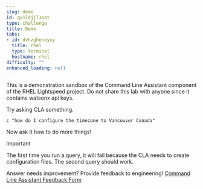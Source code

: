 ```yaml
---
slug: demo
id: qw1ldjjl3pat
type: challenge
title: Demo
tabs:
- id: dvhzgheneyxy
  title: rhel
  type: terminal
  hostname: rhel
difficulty: ""
enhanced_loading: null
---
```

This is a demonstration sandbox of the Command Line Assistant component of the RHEL Lightspeed project. Do not share this lab with anyone since it contains watsonx api keys.

Try asking CLA something.

```bash,run
c "how do I configure the timezone to Vancouver Canada"
```

Now ask it how to do more things!

> [!IMPORTANT]
> The first time you run a query, it will fail because the CLA needs to create configuration files.
> The second query should work.

Answer needs improvement?  Provide feedback to engineering!
[Command Line Assistant Feedback Form](https://docs.google.com/forms/d/e/1FAIpQLSeoTP2JSiL7ryosJ8S-QHLipX-0G0b854hYc-CiFvvevu2XkQ/viewform)